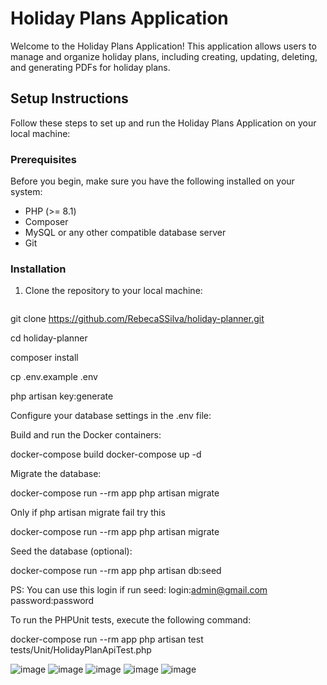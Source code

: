 # Holiday Plans Application

Welcome to the Holiday Plans Application! This application allows users to manage and organize holiday plans, including creating, updating, deleting, and generating PDFs for holiday plans.

## Setup Instructions

Follow these steps to set up and run the Holiday Plans Application on your local machine:

### Prerequisites

Before you begin, make sure you have the following installed on your system:

- PHP (>= 8.1)
- Composer
- MySQL or any other compatible database server
- Git

### Installation

1. Clone the repository to your local machine:
   ```bash
git clone https://github.com/RebecaSSilva/holiday-planner.git

cd holiday-planner       

composer install

cp .env.example .env

php artisan key:generate

Configure your database settings in the .env file:

Build and run the Docker containers:

docker-compose build
docker-compose up -d

Migrate the database:

docker-compose run --rm app php artisan migrate

Only if php artisan migrate fail try this

docker-compose run --rm app php artisan migrate

Seed the database (optional):

docker-compose run --rm app php artisan db:seed

PS: You can use this login if run seed: 
login:admin@gmail.com
password:password

To run the PHPUnit tests, execute the following command:

docker-compose run --rm app php artisan test tests/Unit/HolidayPlanApiTest.php


![image](https://github.com/RebecaSSilva/holiday-planner/assets/102828612/be07db8a-c0f9-4220-bae1-d28efcd230fe)
![image](https://github.com/RebecaSSilva/holiday-planner/assets/102828612/1a4191cb-4066-4271-97e0-4a80104d417b)
![image](https://github.com/RebecaSSilva/holiday-planner/assets/102828612/53ccef86-cc11-4cae-82c9-fc93bf4cd65e)
![image](https://github.com/RebecaSSilva/holiday-planner/assets/102828612/bd7b4c8a-745d-4703-80af-c6c033a92cba)
![image](https://github.com/RebecaSSilva/holiday-planner/assets/102828612/3ee53060-4cdb-47c9-b8df-93005269456d)





